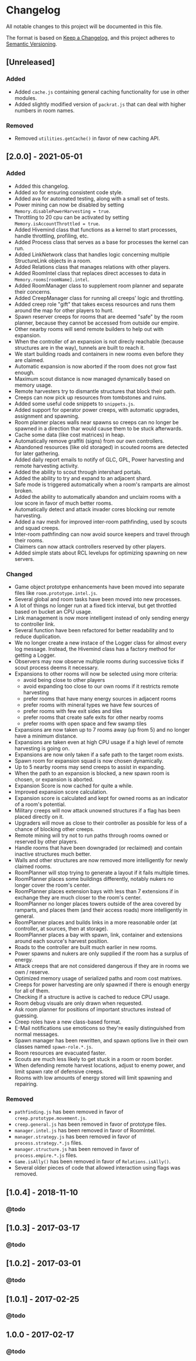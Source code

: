 # Changelog
All notable changes to this project will be documented in this file.

The format is based on [Keep a Changelog](https://keepachangelog.com/en/1.0.0/),
and this project adheres to [Semantic Versioning](https://semver.org/spec/v2.0.0.html).

## [Unreleased]
### Added
- Added `cache.js` containing general caching functionality for use in other modules.
- Added slightly modified version of `packrat.js` that can deal with higher numbers in room names.

### Removed
- Removed `utilities.getCache()` in favor of new caching API.

## [2.0.0] - 2021-05-01
### Added
- Added this changelog.
- Added xo for ensuring consistent code style.
- Added ava for automated testing, along with a small set of tests.
- Power mining can now be disabled by setting `Memory.disablePowerHarvesting = true`.
- Throttling to 20 cpu can be activated by setting `Memory.isAccountThrottled = true`.
- Added Hivemind class that functions as a kernel to start processes, handle throttling, profiling, etc.
- Added Process class that serves as a base for processes the kernel can run.
- Added LinkNetwork class that handles logic concerning multiple StructureLink objects in a room.
- Added Relations class that manages relations with other players.
- Added RoomIntel class that replaces direct accesses to data in `Memory.rooms[roomName].intel`.
- Added RoomManager class to supplement room planner and separate their concerns.
- Added CreepManager class for running all creeps' logic and throttling.
- Added creep role "gift" that takes excess resources and runs them around the map for other players to hunt.
- Spawn reserver creeps for rooms that are deemed "safe" by the room planner, because they cannot be accessed from outside our empire.
- Other nearby rooms will send remote builders to help out with expansion.
- When the controller of an expansion is not direcly reachable (because structures are in the way), tunnels are built to reach it.
- We start building roads and containers in new rooms even before they are claimed.
- Automatic expansion is now aborted if the room does not grow fast enough.
- Maximum scout distance is now managed dynamically based on memory usage.
- Remote harvesters try to dismantle structures that block their path.
- Creeps can now pick up resources from tombstones and ruins.
- Added some useful code snippets to `snippets.js`.
- Added support for operator power creeps, with automatic upgrades, assignment and spawning.
- Room planner places walls near spawns so creeps can no longer be spawned in a direction thar would cause them to be stuck afterwards.
- Cache some data (like cost matrices) in heap.
- Automatically remove graffiti (signs) from our own controllers.
- Abandoned resources (like old storaged) in scouted rooms are detected for later gathering.
- Added daily report emails to notify of GLC, GPL, Power harvesting and remote harvesting activity.
- Added the ability to scout through intershard portals.
- Added the ability to try and expand to an adjacent shard.
- Safe mode is triggered automatically when a room's ramparts are almost broken.
- Added the ability to automatically abandon and unclaim rooms with a low score in favor of much better rooms.
- Automatically detect and attack invader cores blocking our remote harvesting.
- Added a nav mesh for improved inter-room pathfinding, used by scouts and squad creeps.
- Inter-room pathfinding can now avoid source keepers and travel through their rooms.
- Claimers can now attack controllers reserved by other players.
- Added simple stats about RCL levelups for optimizing spawning on new servers.

### Changed
- Game object prototype enhancements have been moved into separate files like `room.prototype.intel.js`.
- Several global and room tasks have been moved into new processes.
- A lot of things no ĺonger run at a fixed tick interval, but get throttled based on bucket an CPU usage.
- Link management is now more intelligent instead of only sending energy to controller link.
- Several function have been refactored for better readability and to reduce duplication.
- We no longer create a new instace of the Logger class for almost every log message. Instead, the Hivemind class has a factory method for getting a Logger.
- Observers may now observe multiple rooms during successive ticks if scout process deems it necessary.
- Expansions to other rooms will now be selected using more criteria:
  - avoid being close to other players
  - avoid expanding too close to our own rooms if it restricts remote harvesting
  - prefer rooms that have many energy sources in adjacent rooms
  - prefer rooms with mineral types we have few sources of
  - prefer rooms with few exit sides and tiles
  - prefer rooms that create safe exits for other nearby rooms
  - prefer rooms with open space and few swamp tiles
- Expansions are now taken up to 7 rooms away (up from 5) and no longer have a minimum distance.
- Expansions are taken even at high CPU usage if a high level of remote harvesting is going on.
- Expansions are now only taken if a safe path to the target room exists.
- Spawn room for expansion squad is now chosen dynamically.
- Up to 5 nearby rooms may send creeps to assist in expanding.
- When the path to an expansion is blocked, a new spawn room is chosen, or expansion is aborted.
- Expansion Score is now cached for quite a while.
- Improved expansion score calculation.
- Expansion score is calculated and kept for owned rooms as an indicator of a room's potential.
- Military creeps will now attack unowned structures if a flag has been placed directly on it.
- Upgraders will move as close to their controller as possible for less of a chance of blocking other creeps.
- Remote mining will try not to run paths through rooms owned or reserved by other players.
- Handle rooms that have been downgraded (or reclaimed) and contain inactive structures much better.
- Walls and other structures are now removed more intelligently for newly claimed rooms.
- RoomPlanner will stop trying to generate a layout if it fails multiple times.
- RoomPlanner places some buildings differently, notably nukers no longer cover the room's center.
- RoomPlanner places extension bays with less than 7 extensions if in exchange they are much closer to the room's center.
- RoomPlanner no longer places towers outside of the area covered by ramparts, and places them (and their access roads) more intelligently in general.
- RoomPlanner places and builds links in a more reasonable order (at controller, at sources, then at storage).
- RoomPlanner places a bay with spawn, link, container and extensions around each source's harvest position.
- Roads to the controller are built much earlier in new rooms.
- Power spawns and nukers are only supplied if the room has a surplus of energy.
- Attack creeps that are not considered dangerous if they are in rooms we own / reserve.
- Optimized memory usage of serialized paths and room cost matrixes.
- Creeps for power harvesting are only spawned if there is enough energy for all of them.
- Checking if a structure is active is cached to reduce CPU usage.
- Room debug visuals are only drawn when requested.
- Ask room planner for positions of important structures instead of guessing.
- Creep roles have a new class-based format.
- E-Mail notifications use emoticons so they're easily distinguished from normal messages.
- Spawn manager has been rewritten, and spawn options live in their own classes named `spawn-role.*.js`.
- Room resources are evacuated faster.
- Scouts are much less likely to get stuck in a room or room border.
- When defending remote harvest locations, adjust to enemy power, and limit spawn rate of defensive creeps.
- Rooms with low amounts of energy stored will limit spawning and repairing.

### Removed
- `pathfinding.js` has been removed in favor of `creep.prototype.movement.js`.
- `creep.general.js` has been removed in favor of prototype files.
- `manager.intel.js` has been removed in favor of RoomIntel.
- `manager.strategy.js` has been removed in favor of `process.strategy.*.js` files.
- `manager.structure.js` has been removed in favor of `process.empire.*.js` files.
- `Game.isAlly()` has been removed in favor of `Relations.isAlly()`.
- Several older pieces of code that allowed interaction using flags was removed.

## [1.0.4] - 2018-11-10
### @todo

## [1.0.3] - 2017-03-17
### @todo

## [1.0.2] - 2017-03-01
### @todo

## [1.0.1] - 2017-02-25
### @todo

## 1.0.0 - 2017-02-17
### @todo

